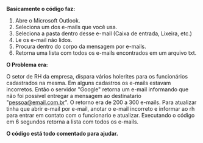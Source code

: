 **Basicamente o código faz:**

1. Abre o Microsoft Outlook.
2. Seleciona um dos e-mails que você usa.
3. Seleciona a pasta dentro desse e-mail (Caixa de entrada, Lixeira, etc.)
4. Le os e-mail não lidos.
5. Procura dentro do corpo da mensagem por e-mails.
6. Retorna uma lista com todos os e-mails encontrados em um arquivo txt.

**O Problema era:**

O setor de RH da empresa, dispara vários holerites para os funcionários cadastrados na mesma.
Em alguns cadastros os e-mails estavam incorretos.
Então o servidor "Google" retorna um e-mail informando que não foi possivel entregar a mensagem ao destinatario "pessoa@email.com.br".
O retorno era de 200 a 300 e-mails.
Para atualizar tinha que abrir e-mail por e-mail, anotar o e-mail incorreto e informar ao rh para entrar em contato com o funcionario e atualizar.
Executando o código em 6 segundos retorna a lista com todos os e-mails.

**O código está todo comentado para ajudar.**
